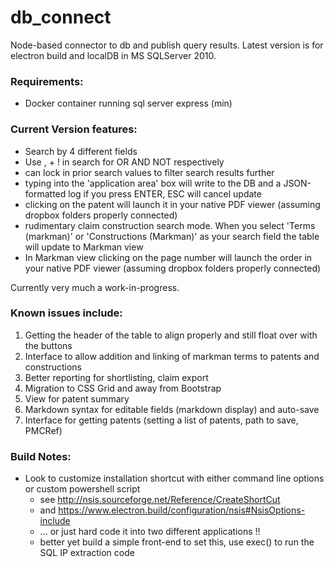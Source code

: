 # db_connect
Node-based connector to db and publish query results. Latest version is for electron build and localDB in MS SQLServer 2010.

### Requirements:
* Docker container running sql server express (min)

### Current Version features:
* Search by 4 different fields
* Use , + ! in search for OR AND NOT respectively
* can lock in prior search values to filter search results further
* typing into the 'application area' box will write to the DB and a JSON-formatted log if you press ENTER, ESC will cancel update
* clicking on the patent will launch it in your native PDF viewer (assuming dropbox folders properly connected)
* rudimentary claim construction search mode. When you select 'Terms (markman)' or 'Constructions (Markman)' as your search field the table will update to Markman view
* In Markman view clicking on the page number will launch the order in your native PDF viewer (assuming dropbox folders properly connected)

Currently very much a work-in-progress.

### Known issues include:
1. Getting the header of the table to align properly and still float over with the buttons
2. Interface to allow addition and linking of markman terms to patents and constructions
3. Better reporting for shortlisting, claim export
4. Migration to CSS Grid and away from Bootstrap
6. View for patent summary
7. Markdown syntax for editable fields (markdown display) and auto-save
8. Interface for getting patents (setting a list of patents, path to save, PMCRef)

### Build Notes:
* Look to customize installation shortcut with either command line options or custom powershell script
  * see http://nsis.sourceforge.net/Reference/CreateShortCut
  * and https://www.electron.build/configuration/nsis#NsisOptions-include
  * ... or just hard code it into two different applications !!
  * better yet build a simple front-end to set this, use exec() to run the SQL IP extraction code